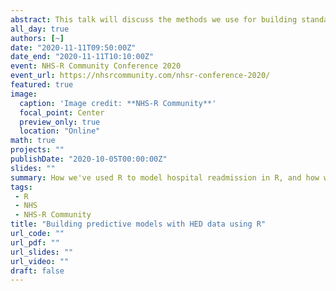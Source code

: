 ```yaml
---
abstract: This talk will discuss the methods we use for building standardised readmission ratios in HED using Generalized Additive Models, the difficulties of handling HES data at scale and how we've transitioned from a single analyst with an R script to a team with robust modelling pipelines and metadata capture.  We'll touch on efficient methods for larger datasets, including using database storage and data.table, as well model checking and improvements.
all_day: true
authors: [~]
date: "2020-11-11T09:50:00Z"
date_end: "2020-11-11T10:10:00Z"
event: NHS-R Community Conference 2020
event_url: https://nhsrcommunity.com/nhsr-conference-2020/
featured: true
image:
  caption: 'Image credit: **NHS-R Community**'
  focal_point: Center
  preview_only: true
  location: "Online"
math: true
projects: ""
publishDate: "2020-10-05T00:00:00Z"
slides: ""
summary: How we've used R to model hospital readmission in R, and how we've overcome the challenges with this.
tags: 
 - R
 - NHS
 - NHS-R Community
title: "Building predictive models with HED data using R"
url_code: ""
url_pdf: ""
url_slides: ""
url_video: ""
draft: false
---
```

